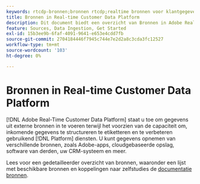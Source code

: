 ```yaml
---
keywords: rtcdp-bronnen;bronnen rtcdp;realtime bronnen voor klantgegevensplatform
title: Bronnen in Real-time Customer Data Platform
description: Dit document biedt een overzicht van Bronnen in Adobe Real-time Customer Data Platform
feature: Sources, Data Ingestion, Get Started
exl-id: 15b3ee9b-6faf-4091-9641-e653e4cdd7fb
source-git-commit: 2704184446f7945c744e7e2d2a8c3cda3fc12527
workflow-type: tm+mt
source-wordcount: '103'
ht-degree: 0%

---
```


# Bronnen in Real-time Customer Data Platform

[!DNL Adobe Real-Time Customer Data Platform] staat u toe om gegevens uit externe bronnen in te voeren terwijl het voorzien van de capaciteit om, inkomende gegevens te structureren te etiketteren en te verbeteren gebruikend [!DNL Platform] diensten. U kunt gegevens opnemen van verschillende bronnen, zoals Adobe-apps, cloudgebaseerde opslag, software van derden, uw CRM-systeem en meer.

Lees voor een gedetailleerder overzicht van bronnen, waaronder een lijst met beschikbare bronnen en koppelingen naar zelfstudies de [documentatie bronnen](../../sources/home.md).
